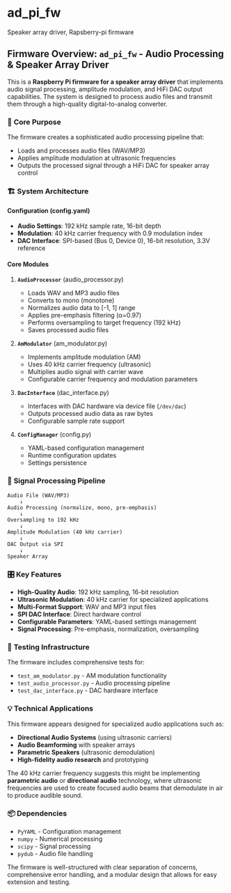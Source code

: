 # ad_pi_fw
Speaker array driver, Rapsberry-pi firmware

## Firmware Overview: `ad_pi_fw` - Audio Processing & Speaker Array Driver

This is a **Raspberry Pi firmware for a speaker array driver** that implements audio signal processing, amplitude modulation, and HiFi DAC output capabilities. The system is designed to process audio files and transmit them through a high-quality digital-to-analog converter.

### 🎯 **Core Purpose**
The firmware creates a sophisticated audio processing pipeline that:
- Loads and processes audio files (WAV/MP3)
- Applies amplitude modulation at ultrasonic frequencies
- Outputs the processed signal through a HiFi DAC for speaker array control

### 🏗️ **System Architecture**

#### **Configuration (config.yaml)**
- **Audio Settings**: 192 kHz sample rate, 16-bit depth
- **Modulation**: 40 kHz carrier frequency with 0.9 modulation index
- **DAC Interface**: SPI-based (Bus 0, Device 0), 16-bit resolution, 3.3V reference

#### **Core Modules**

1. **`AudioProcessor`** (audio_processor.py)
   - Loads WAV and MP3 audio files
   - Converts to mono (monotone)
   - Normalizes audio data to [-1, 1] range
   - Applies pre-emphasis filtering (α=0.97)
   - Performs oversampling to target frequency (192 kHz)
   - Saves processed audio files

2. **`AmModulator`** (am_modulator.py)
   - Implements amplitude modulation (AM)
   - Uses 40 kHz carrier frequency (ultrasonic)
   - Multiplies audio signal with carrier wave
   - Configurable carrier frequency and modulation parameters

3. **`DacInterface`** (dac_interface.py)
   - Interfaces with DAC hardware via device file (`/dev/dac`)
   - Outputs processed audio data as raw bytes
   - Configurable sample rate support

4. **`ConfigManager`** (config.py)
   - YAML-based configuration management
   - Runtime configuration updates
   - Settings persistence

### 🔄 **Signal Processing Pipeline**

```
Audio File (WAV/MP3) 
    ↓
Audio Processing (normalize, mono, pre-emphasis)
    ↓
Oversampling to 192 kHz
    ↓
Amplitude Modulation (40 kHz carrier)
    ↓
DAC Output via SPI
    ↓
Speaker Array
```

### 🎛️ **Key Features**

- **High-Quality Audio**: 192 kHz sampling, 16-bit resolution
- **Ultrasonic Modulation**: 40 kHz carrier for specialized applications
- **Multi-Format Support**: WAV and MP3 input files
- **SPI DAC Interface**: Direct hardware control
- **Configurable Parameters**: YAML-based settings management
- **Signal Processing**: Pre-emphasis, normalization, oversampling

### 🧪 **Testing Infrastructure**
The firmware includes comprehensive tests for:
- `test_am_modulator.py` - AM modulation functionality
- `test_audio_processor.py` - Audio processing pipeline
- `test_dac_interface.py` - DAC hardware interface

### 💡 **Technical Applications**

This firmware appears designed for specialized audio applications such as:
- **Directional Audio Systems** (using ultrasonic carriers)
- **Audio Beamforming** with speaker arrays
- **Parametric Speakers** (ultrasonic demodulation)
- **High-fidelity audio research** and prototyping

The 40 kHz carrier frequency suggests this might be implementing **parametric audio** or **directional audio** technology, where ultrasonic frequencies are used to create focused audio beams that demodulate in air to produce audible sound.

### 📦 **Dependencies**
- `PyYAML` - Configuration management
- `numpy` - Numerical processing
- `scipy` - Signal processing
- `pydub` - Audio file handling

The firmware is well-structured with clear separation of concerns, comprehensive error handling, and a modular design that allows for easy extension and testing.